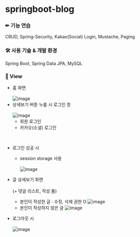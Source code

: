 # springboot-blog

### ✏ 기능 연습
CRUD, Spring-Security, Kakao(Social) Login, Mustache, Paging

### 🛠 사용 기술 & 개발 환경
Spring Boot, Spring Data JPA, MySQL

### 👀 View
- 홈 화면<br><br>
![image](https://user-images.githubusercontent.com/69340410/109098882-7992d400-7765-11eb-996a-f64a4360478a.png)<br>
- 상세보기 버튼 누를 시 로그인 창<br><br>
![image](https://user-images.githubusercontent.com/69340410/109099047-ba8ae880-7765-11eb-94e8-a5d0c4333399.png)<br>
  - 회원 로그인
  - 카카오(소셜) 로그인
 <br>
 
- 로그인 성공 시<br>
  - session storage 사용<br><br>
![image](https://user-images.githubusercontent.com/69340410/109099181-0178de00-7766-11eb-98a5-7bbbe52131ca.png)

- 글 상세보기 화면<br><br> (+ 댓글 리스트, 작성 폼)
  - 본인이 작성한 글 : 수정, 삭제 권한 O
![image](https://user-images.githubusercontent.com/69340410/109099705-d93daf00-7766-11eb-9303-ad67517a892b.png)
  - 본인이 작성하지 않은 글
![image](https://user-images.githubusercontent.com/69340410/109099425-6cc2b000-7766-11eb-8b3d-1e54477f9006.png)<br>

- 로그아웃 시<br><br>
![image](https://user-images.githubusercontent.com/69340410/109099762-f7a3aa80-7766-11eb-83bd-82d8dd75e74a.png)

